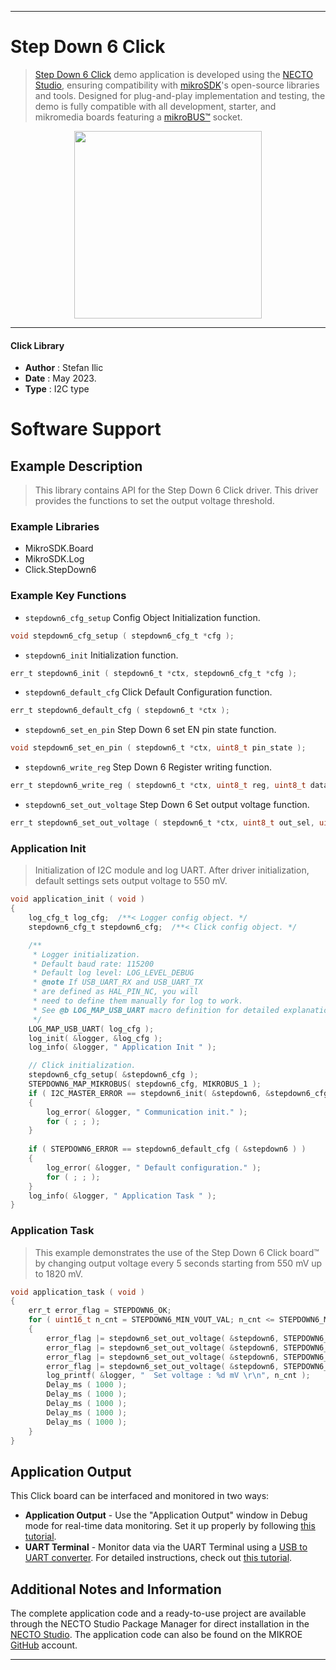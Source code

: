 
---
# Step Down 6 Click

> [Step Down 6 Click](https://www.mikroe.com/?pid_product=MIKROE-5776) demo application is developed using
the [NECTO Studio](https://www.mikroe.com/necto), ensuring compatibility with [mikroSDK](https://www.mikroe.com/mikrosdk)'s
open-source libraries and tools. Designed for plug-and-play implementation and testing, the demo is fully compatible with
all development, starter, and mikromedia boards featuring a [mikroBUS&trade;](https://www.mikroe.com/mikrobus) socket.

<p align="center">
  <img src="https://www.mikroe.com/?pid_product=MIKROE-5776&image=1" height=300px>
</p>

---

#### Click Library

- **Author**        : Stefan Ilic
- **Date**          : May 2023.
- **Type**          : I2C type

# Software Support

## Example Description

> This library contains API for the Step Down 6 Click driver.
  This driver provides the functions to set the output voltage threshold.

### Example Libraries

- MikroSDK.Board
- MikroSDK.Log
- Click.StepDown6

### Example Key Functions

- `stepdown6_cfg_setup` Config Object Initialization function.
```c
void stepdown6_cfg_setup ( stepdown6_cfg_t *cfg );
```

- `stepdown6_init` Initialization function.
```c
err_t stepdown6_init ( stepdown6_t *ctx, stepdown6_cfg_t *cfg );
```

- `stepdown6_default_cfg` Click Default Configuration function.
```c
err_t stepdown6_default_cfg ( stepdown6_t *ctx );
```

- `stepdown6_set_en_pin` Step Down 6 set EN pin state function.
```c
void stepdown6_set_en_pin ( stepdown6_t *ctx, uint8_t pin_state );
```

- `stepdown6_write_reg` Step Down 6 Register writing function.
```c
err_t stepdown6_write_reg ( stepdown6_t *ctx, uint8_t reg, uint8_t data_in );
```

- `stepdown6_set_out_voltage` Step Down 6 Set output voltage function.
```c
err_t stepdown6_set_out_voltage ( stepdown6_t *ctx, uint8_t out_sel, uint16_t out_val );
```

### Application Init

> Initialization of I2C module and log UART.
  After driver initialization, default settings sets output voltage to 550 mV.

```c
void application_init ( void ) 
{
    log_cfg_t log_cfg;  /**< Logger config object. */
    stepdown6_cfg_t stepdown6_cfg;  /**< Click config object. */

    /** 
     * Logger initialization.
     * Default baud rate: 115200
     * Default log level: LOG_LEVEL_DEBUG
     * @note If USB_UART_RX and USB_UART_TX 
     * are defined as HAL_PIN_NC, you will 
     * need to define them manually for log to work. 
     * See @b LOG_MAP_USB_UART macro definition for detailed explanation.
     */
    LOG_MAP_USB_UART( log_cfg );
    log_init( &logger, &log_cfg );
    log_info( &logger, " Application Init " );

    // Click initialization.
    stepdown6_cfg_setup( &stepdown6_cfg );
    STEPDOWN6_MAP_MIKROBUS( stepdown6_cfg, MIKROBUS_1 );
    if ( I2C_MASTER_ERROR == stepdown6_init( &stepdown6, &stepdown6_cfg ) ) 
    {
        log_error( &logger, " Communication init." );
        for ( ; ; );
    }
    
    if ( STEPDOWN6_ERROR == stepdown6_default_cfg ( &stepdown6 ) )
    {
        log_error( &logger, " Default configuration." );
        for ( ; ; );
    }
    log_info( &logger, " Application Task " );
}
```

### Application Task

> This example demonstrates the use of the Step Down 6 Click board&trade; by changing 
  output voltage every 5 seconds starting from 550 mV up to 1820 mV.

```c
void application_task ( void ) 
{
    err_t error_flag = STEPDOWN6_OK;
    for ( uint16_t n_cnt = STEPDOWN6_MIN_VOUT_VAL; n_cnt <= STEPDOWN6_MAX_VOUT_VAL; n_cnt += STEPDOWN6_INCREMENT_VOUT_VAL )
    {
        error_flag |= stepdown6_set_out_voltage( &stepdown6, STEPDOWN6_SELECT_VOUT1, n_cnt );
        error_flag |= stepdown6_set_out_voltage( &stepdown6, STEPDOWN6_SELECT_VOUT2, n_cnt );
        error_flag |= stepdown6_set_out_voltage( &stepdown6, STEPDOWN6_SELECT_VOUT3, n_cnt );
        error_flag |= stepdown6_set_out_voltage( &stepdown6, STEPDOWN6_SELECT_VOUT4, n_cnt );
        log_printf( &logger, "  Set voltage : %d mV \r\n", n_cnt );
        Delay_ms ( 1000 );
        Delay_ms ( 1000 );
        Delay_ms ( 1000 );
        Delay_ms ( 1000 );
        Delay_ms ( 1000 );
    }
}
```

## Application Output

This Click board can be interfaced and monitored in two ways:
- **Application Output** - Use the "Application Output" window in Debug mode for real-time data monitoring.
Set it up properly by following [this tutorial](https://www.youtube.com/watch?v=ta5yyk1Woy4).
- **UART Terminal** - Monitor data via the UART Terminal using
a [USB to UART converter](https://www.mikroe.com/click/interface/usb?interface*=uart,uart). For detailed instructions,
check out [this tutorial](https://help.mikroe.com/necto/v2/Getting%20Started/Tools/UARTTerminalTool).

## Additional Notes and Information

The complete application code and a ready-to-use project are available through the NECTO Studio Package Manager for 
direct installation in the [NECTO Studio](https://www.mikroe.com/necto). The application code can also be found on
the MIKROE [GitHub](https://github.com/MikroElektronika/mikrosdk_click_v2) account.

---
